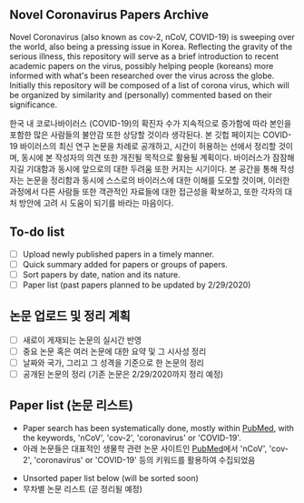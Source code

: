 ## Novel Coronavirus Papers Archive
Novel Coronavirus (also known as cov-2, nCoV, COVID-19) is sweeping over the world, also being a pressing issue in Korea. Reflecting the gravity of the serious illness, this repository will serve as a brief introduction to recent academic papers on the virus, possibly helping people (koreans) more informed with what's been researched over the virus across the globe. Initially this repository will be composed of a list of corona virus, which will be organized by similarity and (personally) commented based on their significance. 

한국 내 코로나바이러스 (COVID-19)의 확진자 수가 지속적으로 증가함에 따라 본인을 포함한 많은 사람들의 불안감 또한 상당할 것이라 생각된다. 본 깃헙 페이지는 COVID-19 바이러스의 최신 연구 논문을 차례로 공개하고, 시간이 허용하는 선에서 정리할 것이며, 동시에 본 작성자의 의견 또한 개진될 목적으로 활용될 계획이다. 바이러스가 잠잠해지길 기대함과 동시에 앞으로의 대한 두려움 또한 커지는 시기이다. 본 공간을 통해 작성자는 논문을 정리함과 동시에 스스로의 바이러스에 대한 이해를 도모할 것이며, 이러한 과정에서 다른 사람들 또한 객관적인 자료들에 대한 접근성을 확보하고, 또한 각자의 대처 방안에 고려 시 도움이 되기를 바라는 마음이다.     

## To-do list

* [ ] Upload newly published papers in a timely manner. 
* [ ] Quick summary added for papers or groups of papers.
* [ ] Sort papers by date, nation and its nature.
* [ ] Paper list (past papers planned to be updated by 2/29/2020)

## 논문 업로드 및 정리 계획

* [ ] 새로이 게재되는 논문의 실시간 반영
* [ ] 중요 논문 혹은 여러 논문에 대한 요약 및 그 시사성 정리
* [ ] 날짜와 국가, 그리고 그 성격을 기준으로 한 논문의 정리
* [ ] 공개된 논문의 정리 (기존 논문은 2/29/2020까지 정리 예정)

## Paper list (논문 리스트)

- Paper search has been systematically done, mostly within [PubMed](https://www.ncbi.nlm.nih.gov/pubmed/), with the keywords, 'nCoV', 'cov-2', 'coronavirus' or 'COVID-19'. 
- 아래 논문들은 대표적인 생물학 관련 논문 사이트인 [PubMed](https://www.ncbi.nlm.nih.gov/pubmed/)에서 'nCoV', 'cov-2', 'coronavirus' or 'COVID-19' 등의 키워드를 활용하여 수집되었음

* Unsorted paper list below (will be sorted soon)
* 무차별 논문 리스트 (곧 정리될 예정)



  
